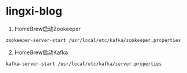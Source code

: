 # lingxi-blog

1. HomeBrew启动Zookeeper
 ```
 zookeeper-server-start /usr/local/etc/kafka/zookeeper.properties
 ```
2. HomeBrew启动Kafka
```
kafka-server-start /usr/local/etc/kafka/server.properties
```